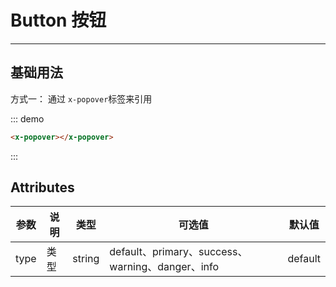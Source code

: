 # Button 按钮

----

## 基础用法

方式一：
通过 `x-popover`标签来引用

<x-popover-demo></x-popover-demo>

::: demo

```html
<x-popover></x-popover>
```

:::

## Attributes
| 参数 | 说明 | 类型   | 可选值                                           | 默认值  |
| ---- | ---- | ------ | ------------------------------------------------ | ------- |
| type | 类型 | string | default、primary、success、warning、danger、info | default |
